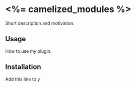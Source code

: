 # <%= camelized_modules %>
Short description and motivation.

## Usage
How to use my plugin.

## Installation
Add this line to y